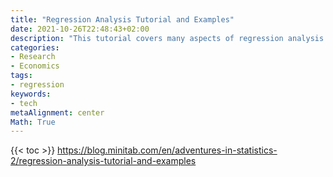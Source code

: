 ```yaml
---
title: "Regression Analysis Tutorial and Examples"
date: 2021-10-26T22:48:43+02:00
description: "This tutorial covers many aspects of regression analysis including: choosing the type of regression analysis to use, specifying the model, interpreting the results, determining how well the model fits, making predictions, and checking the assumptions. At the end, I include examples of different types of regression analyses"
categories:
- Research
- Economics
tags:
- regression
keywords:
- tech
metaAlignment: center
Math: True
---
```


<!--more-->
{{< toc >}}
https://blog.minitab.com/en/adventures-in-statistics-2/regression-analysis-tutorial-and-examples
